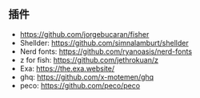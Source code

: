

##  插件
* https://github.com/jorgebucaran/fisher
* Shellder: https://github.com/simnalamburt/shellder
* Nerd fonts: https://github.com/ryanoasis/nerd-fonts
* z for fish: https://github.com/jethrokuan/z
* Exa: https://the.exa.website/
* ghq: https://github.com/x-motemen/ghq
* peco: https://github.com/peco/peco

